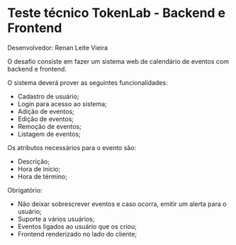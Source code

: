 # Teste técnico TokenLab - Backend e Frontend

Desenvolvedor: Renan Leite Vieira

O desafio consiste em fazer um sistema web de calendário de eventos com backend e frontend.

O sistema deverá prover as seguintes funcionalidades:
- Cadastro de usuário;
- Login para acesso ao sistema;
- Adição de eventos;
- Edição de eventos;
- Remoção de eventos;
- Listagem de eventos;

Os atributos necessários para o evento são:
- Descrição;
- Hora de início;
- Hora de término;

Obrigatório:
- Não deixar sobrescrever eventos e caso ocorra, emitir um alerta para o usuário;
- Suporte a vários usuários;
- Eventos ligados ao usuário que os criou;
- Frontend renderizado no lado do cliente;
